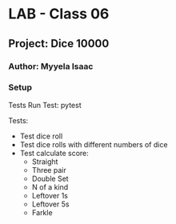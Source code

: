 # LAB - Class 06

## Project: Dice 10000

### Author: Myyela Isaac

### Setup

Tests
Run Test: pytest  

Tests:
- Test dice roll
- Test dice rolls with different numbers of dice
- Test calculate score:
  - Straight
  - Three pair
  - Double Set
  - N of a kind
  - Leftover 1s
  - Leftover 5s
  - Farkle
  